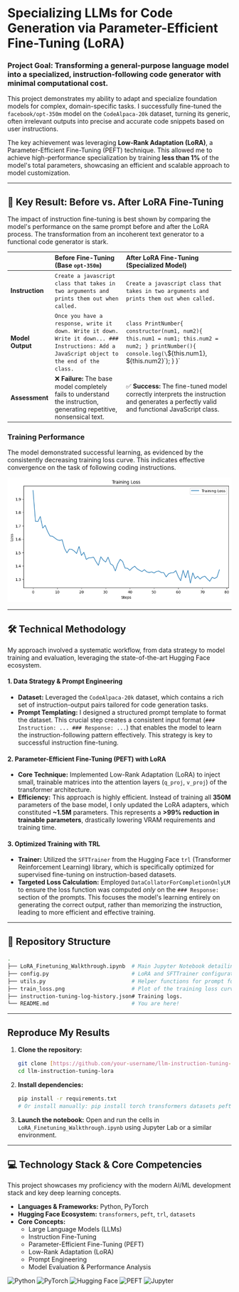 # Specializing LLMs for Code Generation via Parameter-Efficient Fine-Tuning (LoRA)

### Project Goal: Transforming a general-purpose language model into a specialized, instruction-following code generator with minimal computational cost.

This project demonstrates my ability to adapt and specialize foundation models for complex, domain-specific tasks. I successfully fine-tuned the `facebook/opt-350m` model on the `CodeAlpaca-20k` dataset, turning its generic, often irrelevant outputs into precise and accurate code snippets based on user instructions.

The key achievement was leveraging **Low-Rank Adaptation (LoRA)**, a Parameter-Efficient Fine-Tuning (PEFT) technique. This allowed me to achieve high-performance specialization by training **less than 1%** of the model's total parameters, showcasing an efficient and scalable approach to model customization.

---

## 🚀 Key Result: Before vs. After LoRA Fine-Tuning

The impact of instruction fine-tuning is best shown by comparing the model's performance on the same prompt before and after the LoRA process. The transformation from an incoherent text generator to a functional code generator is stark.

| | Before Fine-Tuning (Base `opt-350m`) | After LoRA Fine-Tuning (Specialized Model) |
| :--- | :--- | :--- |
| **Instruction** | `Create a javascript class that takes in two arguments and prints them out when called.` | `Create a javascript class that takes in two arguments and prints them out when called.` |
| **Model Output** | `Once you have a response, write it down. Write it down. Write it down... ### Instructions: Add a JavaScript object to the end of the class.` | `class PrintNumber{ constructor(num1, num2){ this.num1 = num1; this.num2 = num2; } printNumber(){ console.log(\`${this.num1}, ${this.num2}\`); } }` |
| **Assessment** | ❌ **Failure:** The base model completely fails to understand the instruction, generating repetitive, nonsensical text. | ✅ **Success:** The fine-tuned model correctly interprets the instruction and generates a perfectly valid and functional JavaScript class. |

### Training Performance

The model demonstrated successful learning, as evidenced by the consistently decreasing training loss curve. This indicates effective convergence on the task of following coding instructions.

![Training Loss Curve](train_loss.png)

---

## 🛠️ Technical Methodology

My approach involved a systematic workflow, from data strategy to model training and evaluation, leveraging the state-of-the-art Hugging Face ecosystem.

#### 1. Data Strategy & Prompt Engineering
-   **Dataset:** Leveraged the `CodeAlpaca-20k` dataset, which contains a rich set of instruction-output pairs tailored for code generation tasks.
-   **Prompt Templating:** I designed a structured prompt template to format the dataset. This crucial step creates a consistent input format (`### Instruction: ... ### Response: ...`) that enables the model to learn the instruction-following pattern effectively. This strategy is key to successful instruction fine-tuning.

#### 2. Parameter-Efficient Fine-Tuning (PEFT) with LoRA
-   **Core Technique:** Implemented Low-Rank Adaptation (LoRA) to inject small, trainable matrices into the attention layers (`q_proj`, `v_proj`) of the transformer architecture.
-   **Efficiency:** This approach is highly efficient. Instead of training all **350M** parameters of the base model, I only updated the LoRA adapters, which constituted **~1.5M** parameters. This represents a **>99% reduction in trainable parameters**, drastically lowering VRAM requirements and training time.

#### 3. Optimized Training with TRL
-   **Trainer:** Utilized the `SFTTrainer` from the Hugging Face `trl` (Transformer Reinforcement Learning) library, which is specifically optimized for supervised fine-tuning on instruction-based datasets.
-   **Targeted Loss Calculation:** Employed `DataCollatorForCompletionOnlyLM` to ensure the loss function was computed *only* on the `### Response:` section of the prompts. This focuses the model's learning entirely on generating the correct output, rather than memorizing the instruction, leading to more efficient and effective training.

---

## 📂 Repository Structure
```bash
.
├── LoRA_Finetuning_Walkthrough.ipynb  # Main Jupyter Notebook detailing the end-to-end workflow.
├── config.py                          # LoRA and SFTTrainer configuration parameters.
├── utils.py                           # Helper functions for prompt formatting and evaluation.
├── train_loss.png                     # Plot of the training loss curve.
├── instruction-tuning-log-history.json# Training logs.
└── README.md                          # You are here!
```

---

## Reproduce My Results

1.  **Clone the repository:**
    ```bash
    git clone [https://github.com/your-username/llm-instruction-tuning-lora.git](https://github.com/your-username/llm-instruction-tuning-lora.git)
    cd llm-instruction-tuning-lora
    ```

2.  **Install dependencies:**
    ```bash
    pip install -r requirements.txt 
    # Or install manually: pip install torch transformers datasets peft trl
    ```

3.  **Launch the notebook:**
    Open and run the cells in `LoRA_Finetuning_Walkthrough.ipynb` using Jupyter Lab or a similar environment.

---

## 💻 Technology Stack & Core Competencies

This project showcases my proficiency with the modern AI/ML development stack and key deep learning concepts.

-   **Languages & Frameworks:** Python, PyTorch
-   **Hugging Face Ecosystem:** `transformers`, `peft`, `trl`, `datasets`
-   **Core Concepts:**
    -   Large Language Models (LLMs)
    -   Instruction Fine-Tuning
    -   Parameter-Efficient Fine-Tuning (PEFT)
    -   Low-Rank Adaptation (LoRA)
    -   Prompt Engineering
    -   Model Evaluation & Performance Analysis

![Python](https://img.shields.io/badge/Python-3.8%2B-blue.svg?style=for-the-badge&logo=python)
![PyTorch](https://img.shields.io/badge/PyTorch-2.0%2B-ee4c2c.svg?style=for-the-badge&logo=pytorch)
![Hugging Face](https://img.shields.io/badge/%F0%9F%A4%97%20Hugging%20Face-Ecosystem-yellow.svg?style=for-the-badge)
![PEFT](https://img.shields.io/badge/PEFT-LoRA-orange.svg?style=for-the-badge)
![Jupyter](https://img.shields.io/badge/Jupyter-Lab-f37626.svg?style=for-the-badge&logo=jupyter)
